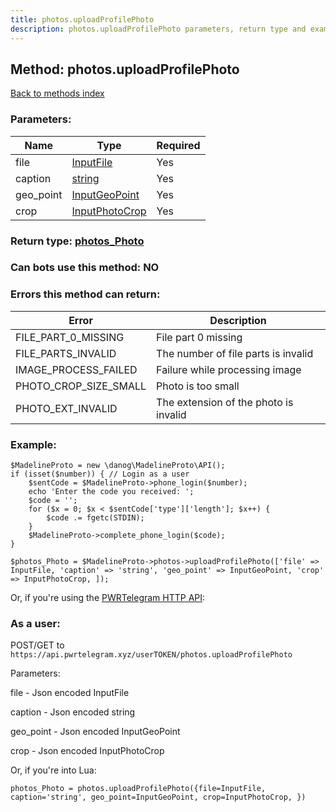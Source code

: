 ```yaml
---
title: photos.uploadProfilePhoto
description: photos.uploadProfilePhoto parameters, return type and example
---
```

## Method: photos.uploadProfilePhoto  
[Back to methods index](index.md)


### Parameters:

| Name     |    Type       | Required |
|----------|---------------|----------|
|file|[InputFile](../types/InputFile.md) | Yes|
|caption|[string](../types/string.md) | Yes|
|geo\_point|[InputGeoPoint](../types/InputGeoPoint.md) | Yes|
|crop|[InputPhotoCrop](../types/InputPhotoCrop.md) | Yes|


### Return type: [photos\_Photo](../types/photos_Photo.md)

### Can bots use this method: **NO**


### Errors this method can return:

| Error    | Description   |
|----------|---------------|
|FILE_PART_0_MISSING|File part 0 missing|
|FILE_PARTS_INVALID|The number of file parts is invalid|
|IMAGE_PROCESS_FAILED|Failure while processing image|
|PHOTO_CROP_SIZE_SMALL|Photo is too small|
|PHOTO_EXT_INVALID|The extension of the photo is invalid|


### Example:


```
$MadelineProto = new \danog\MadelineProto\API();
if (isset($number)) { // Login as a user
    $sentCode = $MadelineProto->phone_login($number);
    echo 'Enter the code you received: ';
    $code = '';
    for ($x = 0; $x < $sentCode['type']['length']; $x++) {
        $code .= fgetc(STDIN);
    }
    $MadelineProto->complete_phone_login($code);
}

$photos_Photo = $MadelineProto->photos->uploadProfilePhoto(['file' => InputFile, 'caption' => 'string', 'geo_point' => InputGeoPoint, 'crop' => InputPhotoCrop, ]);
```

Or, if you're using the [PWRTelegram HTTP API](https://pwrtelegram.xyz):



### As a user:

POST/GET to `https://api.pwrtelegram.xyz/userTOKEN/photos.uploadProfilePhoto`

Parameters:

file - Json encoded InputFile

caption - Json encoded string

geo_point - Json encoded InputGeoPoint

crop - Json encoded InputPhotoCrop




Or, if you're into Lua:

```
photos_Photo = photos.uploadProfilePhoto({file=InputFile, caption='string', geo_point=InputGeoPoint, crop=InputPhotoCrop, })
```


